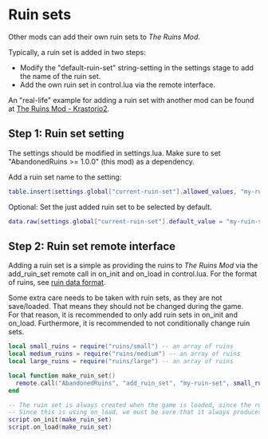 # Ruin sets

Other mods can add their own ruin sets to *The Ruins Mod*.

Typically, a ruin set is added in two steps:
* Modify the "default-ruin-set" string-setting in the settings stage to add the name of the ruin set.
* Add the own ruin set in control.lua via the remote interface.

An "real-life" example for adding a ruin set with another mod can be found at [The Ruins Mod - Krastorio2](https://github.com/Bilka2/AbandonedRuins-Krastorio2).

## Step 1: Ruin set setting

The settings should be modified in settings.lua. Make sure to set "AbandonedRuins >= 1.0.0" (this mod) as a dependency.

Add a ruin set name to the setting:
```lua
table.insert(settings.global["current-ruin-set"].allowed_values, "my-ruin-set")
```
Optional: Set the just added ruin set to be selected by default.
```lua
data.raw[settings.global["current-ruin-set"].default_value = "my-ruin-set"
```

## Step 2: Ruin set remote interface

Adding a ruin set is a simple as providing the ruins to *The Ruins Mod* via the add_ruin_set remote call in on_init and on_load in control.lua. For the format of ruins, see [ruin data format](docs/format.md).

Some extra care needs to be taken with ruin sets, as they are not save/loaded. That means they should not be changed during the game.<br>
For that reason, it is recommended to only add ruin sets in on_init and on_load. Furthermore, it is recommended to not conditionally change ruin sets.

```lua
local small_ruins = require("ruins/small") -- an array of ruins
local medium_ruins = require("ruins/medium") -- an array of ruins
local large_ruins = require("ruins/large") -- an array of ruins

local function make_ruin_set()
  remote.call("AbandonedRuins", "add_ruin_set", "my-ruin-set", small_ruins, medium_ruins, large_ruins)
end

-- The ruin set is always created when the game is loaded, since the ruin sets are not save/loaded by AbandonedRuins.
-- Since this is using on_load, we must be sure that it always produces the same result for everyone.
script.on_init(make_ruin_set)
script.on_load(make_ruin_set)
```
